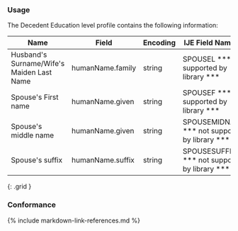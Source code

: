 ### Usage

The Decedent Education level profile contains the following information:


| **Name** |  **Field**   |  **Encoding**  |  **IJE Field Name(s)**  |
| ---------------| ------------------------ | ------------- | ------------------- |
| Husband's Surname/Wife's Maiden Last Name   | humanName.family  | string  | SPOUSEL  *** not supported by library ***|
| Spouse's First name   | humanName.given  | string  | SPOUSEF  *** not supported by library *** |
| Spouse's middle name   | humanName.given  | string  | SPOUSEMIDNAME *** not supported by library *** |
| Spouse's suffix   | humanName.suffix  | string  | SPOUSESUFFIX  *** not supported by library *** |
{: .grid }


### Conformance

{% include markdown-link-references.md %}
